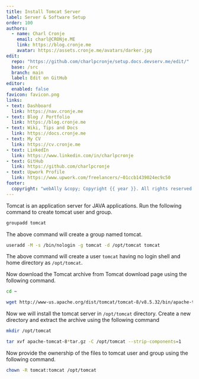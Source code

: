 ```yaml
---
title: Install Tomcat Server
label: Server & Software Setup
order: 100
authors:
  - name: Charl Cronje
    email: charl@CRONje.ME
    link: https://blog.cronje.me
    avatar: https://assets.cronje.me/avatars/darker.jpg
edit:
  repo: "https://github.com/charlpcronje/setup.docs.devserv.me/edit/"
  base: /src
  branch: main
  label: Edit on GitHub
editor:
  enabled: false
favicon: favicon.png
links:
- text: Dashboard
  link: https://nav.cronje.me
- text: Blog / Portfolio
  link: https://blog.cronje.me
- text: Wiki, Tips and Docs 
  link: https://docs.cronje.me
- text: My CV
  link: https://cv.cronje.me
- text: LinkedIn
  link: https://www.linkedin.com/in/charlpcronje
- text: GitHub
  link: https://github.com/charlpcronje
- text: Upwork Profile
  link: https://www.upwork.com/freelancers/~01ccb1439024ec9c50
footer:
  copyright: "webAlly &copy; Copyright {{ year }}. All rights reserved."
---
```

<script type="text/javascript">(function(w,s){var e=document.createElement("script");e.type="text/javascript";e.async=true;e.src="https://cdn.pagesense.io/js/webally/f2527eebee974243853bcd47b32631f4.js";var x=document.getElementsByTagName("script")[0];x.parentNode.insertBefore(e,x);})(window,"script");</script>


Tomcat is an application server for JAVA applications. Run the following command to create tomcat user and group.

```sh
groupadd tomcat
```

The above command will create a group named tomcat.

```sh
useradd -M -s /bin/nologin -g tomcat -d /opt/tomcat tomcat
```

The above command will create a user `tomcat` having no login shell and home directory as `/opt/tomcat`.

Now download the Tomcat archive from Tomcat download page using the following command.

```sh
cd ~
```

```sh
wget http://www-us.apache.org/dist/tomcat/tomcat-8/v8.5.32/bin/apache-tomcat-8.5.32.tar.gz
```

Now we will install the tomcat server in `/opt/tomcat` directory. Create a new directory and extract the archive using the following command

```sh
mkdir /opt/tomcat
```

```sh
tar xvf apache-tomcat-8*tar.gz -C /opt/tomcat --strip-components=1
```

Now provide the ownership of the files to tomcat user and group using the following command.

```sh
chown -R tomcat:tomcat /opt/tomcat
```
